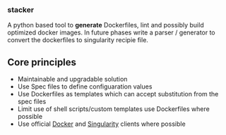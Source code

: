 ### stacker

A python based tool to **generate** Dockerfiles, lint and possibly build optimized docker images. In future phases write a parser / generator to convert the dockerfiles to singularity recipie file.

## Core principles

- Maintainable and upgradable solution
- Use Spec files to define configuaration values
- Use Dockerfiles as templates which can accept substitution from the spec files
- Limit use of shell scripts/custom templates use Dockerfiles where possible
- Use official [Docker](https://github.com/docker/docker-py) and [Singularity](https://github.com/singularityhub/singularity-cli) clients where possible


